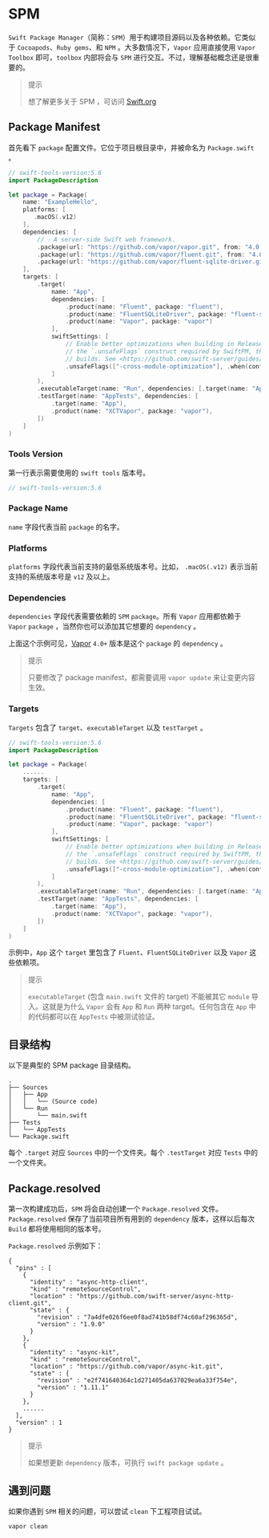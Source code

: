 # SPM

`Swift Package Manager`（简称：`SPM`）用于构建项目源码以及各种依赖。它类似于 `Cocoapods`、`Ruby gems`、和 `NPM` 。大多数情况下，`Vapor` 应用直接使用 `Vapor Toolbox` 即可，`toolbox` 内部将会与 `SPM` 进行交互。不过，理解基础概念还是很重要的。

> 提示
> 
> 想了解更多关于 SPM ，可访问 [Swift.org](https://swift.org/package-manager/)

## Package Manifest

首先看下 `package` 配置文件。它位于项目根目录中，并被命名为 ```Package.swift``` 。

```swift
// swift-tools-version:5.6
import PackageDescription

let package = Package(
    name: "ExampleHello",
    platforms: [
       .macOS(.v12)
    ],
    dependencies: [
        // 💧 A server-side Swift web framework.
        .package(url: "https://github.com/vapor/vapor.git", from: "4.0.0"),
        .package(url: "https://github.com/vapor/fluent.git", from: "4.0.0"),
        .package(url: "https://github.com/vapor/fluent-sqlite-driver.git", from: "4.0.0"),
    ],
    targets: [
        .target(
            name: "App",
            dependencies: [
                .product(name: "Fluent", package: "fluent"),
                .product(name: "FluentSQLiteDriver", package: "fluent-sqlite-driver"),
                .product(name: "Vapor", package: "vapor")
            ],
            swiftSettings: [
                // Enable better optimizations when building in Release configuration. Despite the use of
                // the `.unsafeFlags` construct required by SwiftPM, this flag is recommended for Release
                // builds. See <https://github.com/swift-server/guides/blob/main/docs/building.md#building-for-production> for details.
                .unsafeFlags(["-cross-module-optimization"], .when(configuration: .release))
            ]
        ),
        .executableTarget(name: "Run", dependencies: [.target(name: "App")]),
        .testTarget(name: "AppTests", dependencies: [
            .target(name: "App"),
            .product(name: "XCTVapor", package: "vapor"),
        ])
    ]
)
```

### Tools Version

第一行表示需要使用的 `swift tools` 版本号。

```swift
// swift-tools-version:5.6
```

### Package Name

`name` 字段代表当前 `package` 的名字。

### Platforms

`platforms` 字段代表当前支持的最低系统版本号。比如， `.macOS(.v12)` 表示当前支持的系统版本号是 `v12` 及以上。

### Dependencies

`dependencies` 字段代表需要依赖的 `SPM` `package`。所有 `Vapor` 应用都依赖于 `Vapor` `package` ，当然你也可以添加其它想要的 `dependency` 。

上面这个示例可见，[Vapor](https://github.com/vapor/vapor) `4.0+` 版本是这个 `package` 的 `dependency` 。

> 提示
> 
> 只要修改了 package manifest，都需要调用 `vapor update` 来让变更内容生效。

### Targets

`Targets` 包含了 `target`、`executableTarget` 以及 `testTarget` 。

```swift
// swift-tools-version:5.6
import PackageDescription

let package = Package(
    ......
    targets: [
        .target(
            name: "App",
            dependencies: [
                .product(name: "Fluent", package: "fluent"),
                .product(name: "FluentSQLiteDriver", package: "fluent-sqlite-driver"),
                .product(name: "Vapor", package: "vapor")
            ],
            swiftSettings: [
                // Enable better optimizations when building in Release configuration. Despite the use of
                // the `.unsafeFlags` construct required by SwiftPM, this flag is recommended for Release
                // builds. See <https://github.com/swift-server/guides/blob/main/docs/building.md#building-for-production> for details.
                .unsafeFlags(["-cross-module-optimization"], .when(configuration: .release))
            ]
        ),
        .executableTarget(name: "Run", dependencies: [.target(name: "App")]),
        .testTarget(name: "AppTests", dependencies: [
            .target(name: "App"),
            .product(name: "XCTVapor", package: "vapor"),
        ])
    ]
)
```

示例中，`App` 这个 `target` 里包含了 `Fluent`、`FluentSQLiteDriver` 以及 `Vapor` 这些依赖项。

> 提示
> 
> `executableTarget` (包含 `main.swift` 文件的 target) 不能被其它 `module` 导入。这就是为什么 `Vapor` 会有 `App` 和 `Run` 两种 target。任何包含在 `App` 中的代码都可以在 `AppTests` 中被测试验证。

## 目录结构

以下是典型的 SPM package 目录结构。

```shell
.
├── Sources
│   ├── App
│   │   └── (Source code)
│   └── Run
│       └── main.swift
├── Tests
│   └── AppTests
└── Package.swift
```

每个 `.target` 对应 `Sources` 中的一个文件夹。每个 `.testTarget` 对应 `Tests` 中的一个文件夹。

## Package.resolved

第一次构建成功后，`SPM` 将会自动创建一个 `Package.resolved` 文件。`Package.resolved` 保存了当前项目所有用到的 `dependency` 版本，这样以后每次 `Build` 都将使用相同的版本号。

`Package.resolved` 示例如下：

```shell
{
  "pins" : [
    {
      "identity" : "async-http-client",
      "kind" : "remoteSourceControl",
      "location" : "https://github.com/swift-server/async-http-client.git",
      "state" : {
        "revision" : "7a4dfe026f6ee0f8ad741b58df74c60af296365d",
        "version" : "1.9.0"
      }
    },
    {
      "identity" : "async-kit",
      "kind" : "remoteSourceControl",
      "location" : "https://github.com/vapor/async-kit.git",
      "state" : {
        "revision" : "e2f741640364c1d271405da637029ea6a33f754e",
        "version" : "1.11.1"
      }
    },
    ......
  ],
  "version" : 1
}
```

> 提示
> 
>  如果想更新 `dependency` 版本，可执行 `swift package update` 。

## 遇到问题

如果你遇到 `SPM` 相关的问题，可以尝试 `clean` 下工程项目试试。

```shell
vapor clean
```